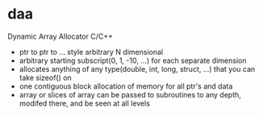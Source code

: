daa
===

Dynamic Array Allocator C/C++
  - ptr to ptr to ... style arbitrary N dimensional
  - arbitrary starting subscript(0, 1, -10, ...) for each separate dimension
  - allocates anything of any type(double, int, long, struct, ...) that you can take sizeof() on
  - one contiguous block allocation of memory for all ptr's and data
  - array or slices of array can be passed to subroutines to any depth, modifed there, and be seen at all levels 
